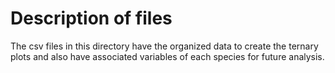 # Description of files

The csv files in this directory have the organized data to create the ternary plots and also have associated variables of each species for future analysis.
